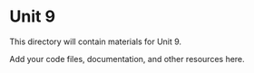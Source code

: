 # Unit 9

This directory will contain materials for Unit 9.

Add your code files, documentation, and other resources here.
